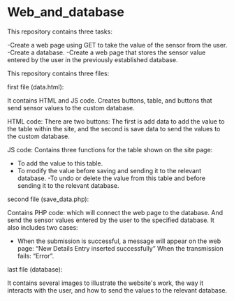 # Web_and_database


This repository contains three tasks:

-Create a web page using GET to take the value of the sensor from the user.
-Create a database.
-Create a web page that stores the sensor value entered by the user in the previously established database.



This repository contains three files:

first file (data.html):

It contains HTML and JS code.
 Creates buttons, table, and buttons that send sensor values to the custom database.
 
HTML code: There are two buttons:
The first is add data to add the value to the table within the site, and the second is save data to send the values to the custom database.


 JS code: Contains three functions for the table shown on the site page:
- To add the value to this table.
- To modify the value before saving and sending it to the relevant database.
-To undo or delete the value from this table and before sending it to the relevant database.

second file (save_data.php):

Contains PHP code: which will connect the web page to the database.
And send the sensor values entered by the user to the specified database.
It also includes two cases:
- When the submission is successful, a message will appear on the web page: “New Details Entry inserted successfully”
When the transmission fails: “Error”.


last file (database):

It contains several images to illustrate the website's work, the way it interacts with the user, and how to send the values to the relevant database.

